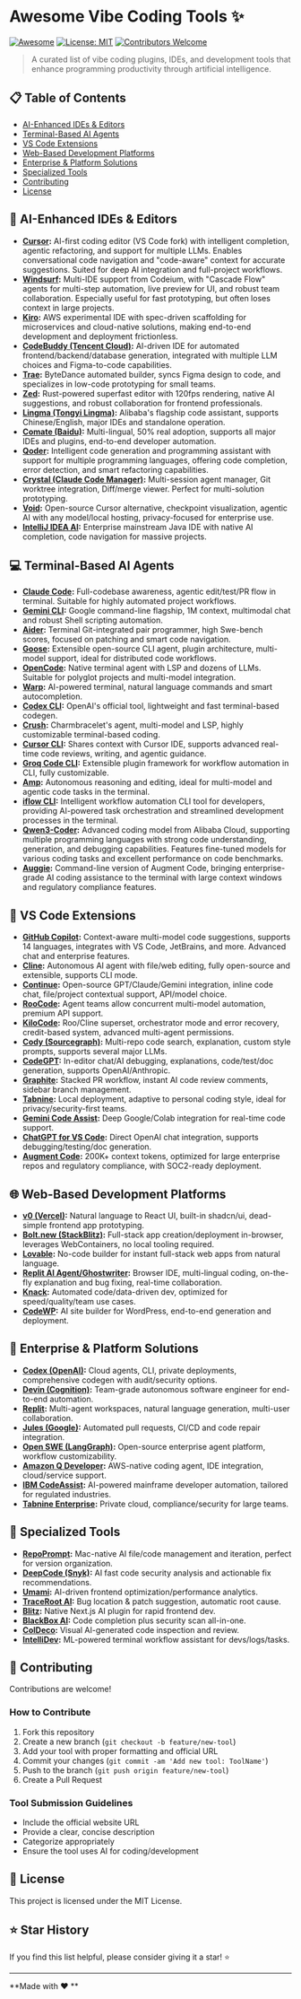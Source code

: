# Awesome Vibe Coding Tools ✨

[![Awesome](https://awesome.re/badge.svg)](https://awesome.re)
[![License: MIT](https://img.shields.io/badge/License-MIT-yellow.svg)](https://opensource.org/licenses/MIT)
[![Contributors Welcome](https://img.shields.io/badge/contributors-welcome-brightgreen.svg?style=flat)](CONTRIBUTING.md)

> A curated list of vibe coding plugins, IDEs, and development tools that enhance programming productivity through artificial intelligence.

## 📋 Table of Contents

- [AI-Enhanced IDEs & Editors](#ai-enhanced-ides--editors)
- [Terminal-Based AI Agents](#terminal-based-ai-agents)
- [VS Code Extensions](#vs-code-extensions)
- [Web-Based Development Platforms](#web-based-development-platforms)
- [Enterprise & Platform Solutions](#enterprise--platform-solutions)
- [Specialized Tools](#specialized-tools)
- [Contributing](#contributing)
- [License](#license)

## 🚀 AI-Enhanced IDEs & Editors

- **[Cursor](https://cursor.com/):** AI-first coding editor (VS Code fork) with intelligent completion, agentic refactoring, and support for multiple LLMs. Enables conversational code navigation and "code-aware" context for accurate suggestions. Suited for deep AI integration and full-project workflows.
- **[Windsurf](https://windsurf.codeium.com/):** Multi-IDE support from Codeium, with "Cascade Flow" agents for multi-step automation, live preview for UI, and robust team collaboration. Especially useful for fast prototyping, but often loses context in large projects.
- **[Kiro](https://kiro.dev/):** AWS experimental IDE with spec-driven scaffolding for microservices and cloud-native solutions, making end-to-end development and deployment frictionless.
- **[CodeBuddy (Tencent Cloud)](https://cloud.tencent.com/product/codebuddy):** AI-driven IDE for automated frontend/backend/database generation, integrated with multiple LLM choices and Figma-to-code capabilities.
- **[Trae](https://trae.ai/):** ByteDance automated builder, syncs Figma design to code, and specializes in low-code prototyping for small teams.
- **[Zed](https://zed.dev/):** Rust-powered superfast editor with 120fps rendering, native AI suggestions, and robust collaboration for frontend professionals.
- **[Lingma (Tongyi Lingma)](https://tongyi.aliyun.com/lingma):** Alibaba's flagship code assistant, supports Chinese/English, major IDEs and standalone operation.
- **[Comate (Baidu)](https://comate.baidu.com/):** Multi-lingual, 50% real adoption, supports all major IDEs and plugins, end-to-end developer automation.
- **[Qoder](https://qoder.ai/):** Intelligent code generation and programming assistant with support for multiple programming languages, offering code completion, error detection, and smart refactoring capabilities.
- **[Crystal (Claude Code Manager)](https://github.com/stravu/crystal):** Multi-session agent manager, Git worktree integration, Diff/merge viewer. Perfect for multi-solution prototyping.
- **[Void](https://voideditor.com/):** Open-source Cursor alternative, checkpoint visualization, agentic AI with any model/local hosting, privacy-focused for enterprise use.
- **[IntelliJ IDEA AI](https://www.jetbrains.com/idea/):** Enterprise mainstream Java IDE with native AI completion, code navigation for massive projects.


## 💻 Terminal-Based AI Agents

- **[Claude Code](https://claude.ai/code):** Full-codebase awareness, agentic edit/test/PR flow in terminal. Suitable for highly automated project workflows.
- **[Gemini CLI](https://ai.google.dev/gemini-api/docs/cli):** Google command-line flagship, 1M context, multimodal chat and robust Shell scripting automation.
- **[Aider](https://aider.chat/):** Terminal Git-integrated pair programmer, high Swe-bench scores, focused on patching and smart code navigation.
- **[Goose](https://github.com/Squadrick/goose):** Extensible open-source CLI agent, plugin architecture, multi-model support, ideal for distributed code workflows.
- **[OpenCode](https://github.com/opencodeinterpret/opencode):** Native terminal agent with LSP and dozens of LLMs. Suitable for polyglot projects and multi-model integration.
- **[Warp](https://www.warp.dev/):** AI-powered terminal, natural language commands and smart autocompletion.
- **[Codex CLI](https://openai.com/index/openai-codex/):** OpenAI's official tool, lightweight and fast terminal-based codegen.
- **[Crush](https://github.com/charmbracelet/crush):** Charmbracelet's agent, multi-model and LSP, highly customizable terminal-based coding.
- **[Cursor CLI](https://cursor.com/en/cli):** Shares context with Cursor IDE, supports advanced real-time code reviews, writing, and agentic guidance.
- **[Groq Code CLI](https://github.com/build-with-groq/groq-code-cli):** Extensible plugin framework for workflow automation in CLI, fully customizable.
- **[Amp](https://ampcode.com/):** Autonomous reasoning and editing, ideal for multi-model and agentic code tasks in the terminal.
- **[iflow CLI](https://github.com/iflow-ai/iflow-cli):** Intelligent workflow automation CLI tool for developers, providing AI-powered task orchestration and streamlined development processes in the terminal.
- **[Qwen3-Coder](https://github.com/QwenLM/Qwen3-Coder):** Advanced coding model from Alibaba Cloud, supporting multiple programming languages with strong code understanding, generation, and debugging capabilities. Features fine-tuned models for various coding tasks and excellent performance on code benchmarks.
- **[Auggie](https://augmentcode.com/cli):** Command-line version of Augment Code, bringing enterprise-grade AI coding assistance to the terminal with large context windows and regulatory compliance features.



## 🔌 VS Code Extensions

- **[GitHub Copilot](https://github.com/features/copilot):** Context-aware multi-model code suggestions, supports 14 languages, integrates with VS Code, JetBrains, and more. Advanced chat and enterprise features.
- **[Cline](https://github.com/cline/cline):** Autonomous AI agent with file/web editing, fully open-source and extensible, supports CLI mode.
- **[Continue](https://github.com/continuedev/continue):** Open-source GPT/Claude/Gemini integration, inline code chat, file/project contextual support, API/model choice.
- **[RooCode](https://github.com/RooCodeInc/Roo-Code):** Agent teams allow concurrent multi-model automation, premium API support.
- **[KiloCode](https://github.com/Kilo-Org/kilocode):** Roo/Cline superset, orchestrator mode and error recovery, credit-based system, advanced multi-agent permissions.
- **[Cody (Sourcegraph)](https://sourcegraph.com/cody):** Multi-repo code search, explanation, custom style prompts, supports several major LLMs.
- **[CodeGPT](https://codegpt.co/):** In-editor chat/AI debugging, explanations, code/test/doc generation, supports OpenAI/Anthropic.
- **[Graphite](https://graphite.dev/):** Stacked PR workflow, instant AI code review comments, sidebar branch management.
- **[Tabnine](https://www.tabnine.com/):** Local deployment, adaptive to personal coding style, ideal for privacy/security-first teams.
- **[Gemini Code Assist](https://codeassist.google/):** Deep Google/Colab integration for real-time code support.
- **[ChatGPT for VS Code](https://marketplace.visualstudio.com/items?itemName=openai.chatgpt):** Direct OpenAI chat integration, supports debugging/testing/doc generation.
- **[Augment Code](https://augmentcode.com/):** 200K+ context tokens, optimized for large enterprise repos and regulatory compliance, with SOC2-ready deployment.


## 🌐 Web-Based Development Platforms

- **[v0 (Vercel)](https://v0.app/):** Natural language to React UI, built-in shadcn/ui, dead-simple frontend app prototyping.
- **[Bolt.new (StackBlitz)](https://bolt.new/):** Full-stack app creation/deployment in-browser, leverages WebContainers, no local tooling required.
- **[Lovable](https://lovable.dev/):** No-code builder for instant full-stack web apps from natural language.
- **[Replit AI Agent/Ghostwriter](https://replit.com/ai):** Browser IDE, multi-lingual coding, on-the-fly explanation and bug fixing, real-time collaboration.
- **[Knack](https://www.knack.com/):** Automated code/data-driven dev, optimized for speed/quality/team use cases.
- **[CodeWP](https://codewp.ai/):** AI site builder for WordPress, end-to-end generation and deployment.


## 🏢 Enterprise & Platform Solutions

- **[Codex (OpenAI)](https://openai.com/codex/):** Cloud agents, CLI, private deployments, comprehensive codegen with audit/security options.
- **[Devin (Cognition)](https://devin.ai/):** Team-grade autonomous software engineer for end-to-end automation.
- **[Replit](https://replit.com/):** Multi-agent workspaces, natural language generation, multi-user collaboration.
- **[Jules (Google)](https://jules.google/):** Automated pull requests, CI/CD and code repair integration.
- **[Open SWE (LangGraph)](https://swe.langchain.com/):** Open-source enterprise agent platform, workflow customizability.
- **[Amazon Q Developer](https://aws.amazon.com/q/developer/):** AWS-native coding agent, IDE integration, cloud/service support.
- **[IBM CodeAssist](https://www.ibm.com/products/watsonx-code-assistant):** AI-powered mainframe developer automation, tailored for regulated industries.
- **[Tabnine Enterprise](https://www.tabnine.com/):** Private cloud, compliance/security for large teams.


## 🔧 Specialized Tools

- **[RepoPrompt](https://github.com/repo-prompt/repo-prompt):** Mac-native AI file/code management and iteration, perfect for version organization.
- **[DeepCode (Snyk)](https://snyk.io/product/deepcode-ai/):** AI fast code security analysis and actionable fix recommendations.
- **[Umami](https://umami.is/):** AI-driven frontend optimization/performance analytics.
- **[TraceRoot AI](https://traceroot.ai/):** Bug location & patch suggestion, automatic root cause.
- **[Blitz](https://blitzjs.com/):** Native Next.js AI plugin for rapid frontend dev.
- **[BlackBox AI](https://blackbox.ai/):** Code completion plus security scan all-in-one.
- **[ColDeco](https://coldeco.ai/):** Visual AI-generated code inspection and review.
- **[IntelliDev](https://intellidev.ai/):** ML-powered terminal workflow assistant for devs/logs/tasks.

## 🤝 Contributing

Contributions are welcome! 

### How to Contribute

1. Fork this repository
2. Create a new branch (`git checkout -b feature/new-tool`)
3. Add your tool with proper formatting and official URL
4. Commit your changes (`git commit -am 'Add new tool: ToolName'`)
5. Push to the branch (`git push origin feature/new-tool`)
6. Create a Pull Request

### Tool Submission Guidelines

- Include the official website URL
- Provide a clear, concise description
- Categorize appropriately
- Ensure the tool uses AI for coding/development

## 📄 License

This project is licensed under the MIT License.

## ⭐ Star History

If you find this list helpful, please consider giving it a star! ⭐

---

**Made with ❤️ **
